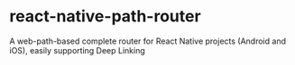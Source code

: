 # react-native-path-router
A web-path-based complete router for React Native projects (Android and iOS), easily supporting Deep Linking

